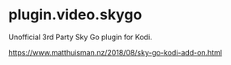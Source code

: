 # plugin.video.skygo

Unofficial 3rd Party Sky Go plugin for Kodi.

https://www.matthuisman.nz/2018/08/sky-go-kodi-add-on.html
